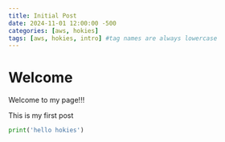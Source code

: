 ```yaml
---
title: Initial Post
date: 2024-11-01 12:00:00 -500
categories: [aws, hokies]
tags: [aws, hokies, intro] #tag names are always lowercase
---
```


# Welcome 

Welcome to my page!!!

This is my first post

```python
print('hello hokies')
```
